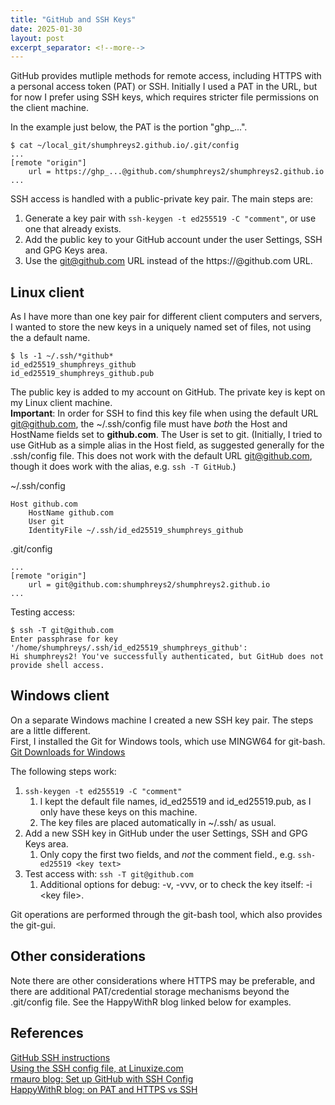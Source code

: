 ```yaml
---
title: "GitHub and SSH Keys"
date: 2025-01-30
layout: post
excerpt_separator: <!--more-->
---
```

GitHub provides mutliple methods for remote access, including HTTPS with a personal access token (PAT) or SSH.  Initially I used a PAT in the URL, but for now I prefer using SSH keys, which requires stricter file permissions on the client machine.
<!--more--> 

In the example just below, the PAT is the portion "ghp_...".
```
$ cat ~/local_git/shumphreys2.github.io/.git/config 
...
[remote "origin"]
	url = https://ghp_...@github.com/shumphreys2/shumphreys2.github.io
...
```
SSH access is handled with a public-private key pair.  The main steps are:
1. Generate a key pair with ```ssh-keygen -t ed255519 -C "comment"```, or use one that already exists.
2. Add the public key to your GitHub account under the user Settings, SSH and GPG Keys area.
3. Use the git@github.com URL instead of the https://<PAT>@github.com URL.

## Linux client
As I have more than one key pair for different client computers and servers, I wanted to store the new keys in a uniquely named set of files, not using the a default name.

```
$ ls -1 ~/.ssh/*github*
id_ed25519_shumphreys_github
id_ed25519_shumphreys_github.pub
```
The public key is added to my account on GitHub. The private key is kept on my Linux client machine.  
**Important**: In order for SSH to find this key file when using the default URL git@github.com, the ~/.ssh/config file must have *both* the Host and HostName fields set to **github.com**. The User is set to git.  (Initially, I tried to use GitHub as a simple alias in the Host field, as suggested generally for the .ssh/config file. This does not work with the default URL git@github.com, though it does work with the alias, e.g. ```ssh -T GitHub```.)

~/.ssh/config
```
Host github.com
    HostName github.com
    User git
    IdentityFile ~/.ssh/id_ed25519_shumphreys_github
```
.git/config
```
...
[remote "origin"]
	url = git@github.com:shumphreys2/shumphreys2.github.io
...
```
Testing access:
```
$ ssh -T git@github.com 
Enter passphrase for key '/home/shumphreys/.ssh/id_ed25519_shumphreys_github': 
Hi shumphreys2! You've successfully authenticated, but GitHub does not provide shell access.
```
## Windows client
On a separate Windows machine I created a new SSH key pair. The steps are a little different.  
First, I installed the Git for Windows tools, which use MINGW64 for git-bash.
[Git Downloads for Windows](https://git-scm.com/downloads/win)  

The following steps work:  
1. ```ssh-keygen -t ed255519 -C "comment"```  
    1. I kept the default file names, id_ed25519 and id_ed25519.pub, as I only have these keys on this machine.
    2. The key files are placed automatically in ~/.ssh/ as usual.
2. Add a new SSH key in GitHub under the user Settings, SSH and GPG Keys area.
    1. Only copy the first two fields, and *not* the comment field., e.g.
       ```ssh-ed25519 <key text>```
3. Test access with: ```ssh -T git@github.com```  
    1. Additional options for debug: -v, -vvv, or to check the key itself: -i &lt;key file&gt;.

Git operations are performed through the git-bash tool, which also provides the git-gui.

## Other considerations
Note there are other considerations where HTTPS may be preferable, and there are additional PAT/credential storage mechanisms beyond the .git/config file. See the HappyWithR blog linked below for examples.  

## References
[GitHub SSH instructions](https://docs.github.com/en/authentication/connecting-to-github-with-ssh/adding-a-new-ssh-key-to-your-github-account)  
[Using the SSH config file, at Linuxize.com](https://linuxize.com/post/using-the-ssh-config-file/)  
[rmauro blog: Set up GitHub with SSH Config](https://rmauro.dev/github-ssh-key-authentication-and-ssh-config/)  
[HappyWithR blog: on PAT and HTTPS vs SSH](https://happygitwithr.com/https-pat)  
